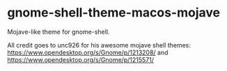 # gnome-shell-theme-macos-mojave

Mojave-like theme for gnome-shell.

All credit goes to unc926 for his awesome mojave shell themes: https://www.opendesktop.org/s/Gnome/p/1213208/ and https://www.opendesktop.org/s/Gnome/p/1215571/
